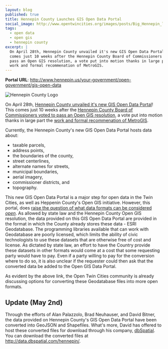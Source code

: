 ```yaml
---
layout: blog
published: true
title: Hennepin County Launches GIS Open Data Portal
social_image: http://www.opentwincities.org/images/posts/Big_Hennepin_logo__2009.jpg
tags: 
  - open data
  - open gis
  - hennepin county
excerpt: |
  On April 28th, Hennepin County unvailed it's new GIS Open Data Portal! This
  comes just 10 weeks after the Hennepin County Board of Commissioners voted to
  pass an Open GIS resolution, a vote put into motion thanks in large part the
  work and formal recommenation of MetroGIS.
---
```



**Portal URL**: <http://www.hennepin.us/your-government/open-government/gis-open-data>

<div class="right">
 <img src="/images/posts/Big_Hennepin_logo__2009.jpg" alt="Hennepin County Logo"/>
</div>

On April 28th, [Hennepin County unvailed it's new GIS Open Data Portal](https://groups.google.com/d/msg/twin-cities-brigade/kAip-krnO8g/bfJC1MAoCucJ)! This comes just 10 weeks after the [Hennepin County Board of Commissioners voted to pass an Open GIS resolution](/2014/02/12/ramsey-and-hennepin-pass-opengis/), a vote put into motion thanks in large part the [work and formal recommenation of MetroGIS](https://groups.google.com/d/msg/twin-cities-brigade/lV0wUHgqyLI/4Fcso32sdy8J).

Currently, the Hennepin County's new GIS Open Data Portal hosts data about:

* taxable parcels,
* address points,
* the boundaries of the county,
* street centerlines,
* alternate names for streets,
* municipal boundaries,
* aerial imagery,
* commissioner districts, and
* topography.

This new GIS Open Data Portal is a major step for open data in the Twin Cities, as well as Heppenin County's Open GIS initiative. However, this portal, does [raise the question of what data formats can be considered *open*](https://groups.google.com/d/msg/twin-cities-brigade/kAip-krnO8g/Yht9GvUq3JMJ). As allowed by state law and the Hennepin County Open GIS resolution, the data provided on this GIS Open Data Portal are provided in the format in which the County already stores these data - ESRI Geodatabase. The programming libraries available that can work with Geodatabase are poorly licensed, which limits the ability of civic technologists to use these datasets that are otherwise free of cost and license. As dictated by state law, an effort to have the Country provide these datasets in other formats would come at a cost that some requesting party would have to pay. Even if a party willing to pay for the conversion where to do so, it is also unclear if the requester could then ask that the converted data be added to the Open GIS Data Portal.

As evident by the above link, the Open Twin Cities community is already discussing options for converting these Geodatabase files into more open formats.

## Update (May 2nd)

Through the efforts of Alan Palazzolo, Brad Neuhauser, and David Bitner, the
data provided on Hennepin County's GIS Open Data Portal have been converted
into GeoJSON and Shapefiles. What's more, David has offered to host these
converted files for download through his company, [dbSpatial](http://dbspatial.com). 
You can download the converted files at <http://data.dbspatial.com/hennepin/>.
